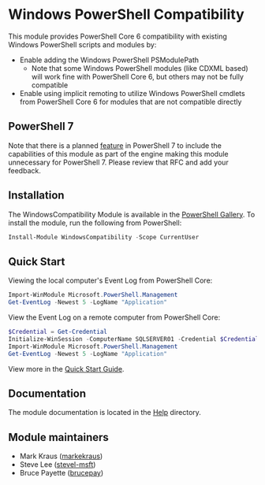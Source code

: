 
# Windows PowerShell Compatibility

This module provides PowerShell Core 6 compatibility with existing Windows PowerShell scripts and
modules by:

- Enable adding the Windows PowerShell PSModulePath
  - Note that some Windows PowerShell modules (like CDXML based) will work fine with
  PowerShell Core 6, but others may not be fully compatible
- Enable using implicit remoting to utilize Windows PowerShell cmdlets from PowerShell Core 6 for
  modules that are not compatible directly

## PowerShell 7

Note that there is a planned [feature][feature] in
PowerShell 7 to include the capabilities of this module as part of the engine making this module
unnecessary for PowerShell 7.
Please review that RFC and add your feedback.

## Installation

The WindowsCompatibility Module is available in the [PowerShell Gallery][PSGallery].
To install the module, run the following from PowerShell:

```powershell
Install-Module WindowsCompatibility -Scope CurrentUser
```

## Quick Start

Viewing the local computer's Event Log from PowerShell Core:

```powershell
Import-WinModule Microsoft.PowerShell.Management
Get-EventLog -Newest 5 -LogName "Application"
```

View the Event Log on a remote computer from PowerShell Core:

```powershell
$Credential = Get-Credential
Initialize-WinSession -ComputerName SQLSERVER01 -Credential $Credential
Import-WinModule Microsoft.PowerShell.Management
Get-EventLog -Newest 5 -LogName "Application"
```

View more in the [Quick Start Guide](./Help/QuickStart.md).

## Documentation

The module documentation is located in the [Help](./Help) directory.

## Module maintainers

- Mark Kraus ([markekraus][markekraus])
- Steve Lee ([stevel-msft][stevel-msft])
- Bruce Payette ([brucepay][brucepay])

[PSGallery]: https://www.powershellgallery.com/packages/WindowsCompatibility
[feature]: https://github.com/PowerShell/PowerShell-RFC/pull/226
[markekraus]: https://github.com/markekraus
[stevel-msft]: https://github.com/stevel-msft
[brucepay]: https://github.com/brucepay
